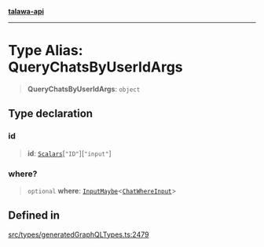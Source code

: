 [**talawa-api**](../../../README.md)

***

# Type Alias: QueryChatsByUserIdArgs

> **QueryChatsByUserIdArgs**: `object`

## Type declaration

### id

> **id**: [`Scalars`](Scalars.md)\[`"ID"`\]\[`"input"`\]

### where?

> `optional` **where**: [`InputMaybe`](InputMaybe.md)\<[`ChatWhereInput`](ChatWhereInput.md)\>

## Defined in

[src/types/generatedGraphQLTypes.ts:2479](https://github.com/Suyash878/talawa-api/blob/f376d03c37e9acd046e7cc983947432c95f74442/src/types/generatedGraphQLTypes.ts#L2479)
